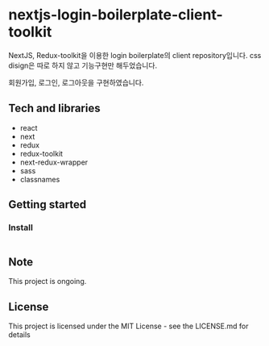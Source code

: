 # nextjs-login-boilerplate-client-toolkit

NextJS, Redux-toolkit을 이용한 login boilerplate의 client repository입니다. css disign은 따로 하지 않고 기능구현만 해두었습니다.

회원가입, 로그인, 로그아웃을 구현하였습니다.

## Tech and libraries

- react
- next
- redux
- redux-toolkit
- next-redux-wrapper
- sass
- classnames

## Getting started

### Install

```bash

```

## Note

This project is ongoing.

## License

This project is licensed under the MIT License - see the LICENSE.md for details
